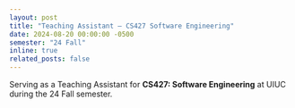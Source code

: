 ```yaml
---
layout: post
title: "Teaching Assistant — CS427 Software Engineering"
date: 2024-08-20 00:00:00 -0500
semester: "24 Fall"
inline: true
related_posts: false
---
```


Serving as a Teaching Assistant for **CS427: Software Engineering** at UIUC during the 24 Fall semester.
